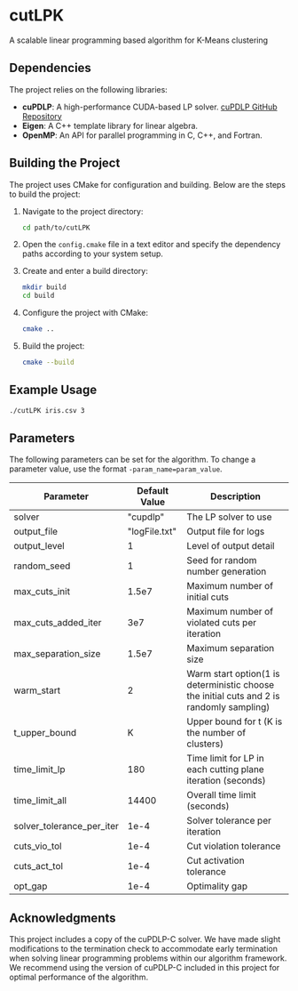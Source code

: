# cutLPK
A scalable linear programming based algorithm for K-Means clustering

## Dependencies

The project relies on the following libraries:

- **cuPDLP**: A high-performance CUDA-based LP solver. [cuPDLP GitHub Repository](https://github.com/COPT-Public/cuPDLP-C)
- **Eigen**: A C++ template library for linear algebra.
- **OpenMP**: An API for parallel programming in C, C++, and Fortran.

## Building the Project

The project uses CMake for configuration and building. Below are the steps to build the project:
1. Navigate to the project directory:
   ```bash
   cd path/to/cutLPK
   ```
2. Open the `config.cmake` file in a text editor and specify the dependency paths according to your system setup.
3. Create and enter a build directory:
   ```bash
   mkdir build
   cd build
   ```

4. Configure the project with CMake:
   ```bash
   cmake ..
   ```

5. Build the project:
   ```bash
   cmake --build
   ```

## Example Usage
   ```bash
   ./cutLPK iris.csv 3
   ```
## Parameters

The following parameters can be set for the algorithm. To change a parameter value, use the format `-param_name=param_value`.

| Parameter | Default Value | Description |
|-----------|---------------|-------------|
| solver | "cupdlp" | The LP solver to use |
| output_file | "logFile.txt" | Output file for logs |
| output_level | 1 | Level of output detail |
| random_seed | 1 | Seed for random number generation |
| max_cuts_init | 1.5e7 | Maximum number of initial cuts |
| max_cuts_added_iter | 3e7 | Maximum number of violated cuts per iteration |
| max_separation_size | 1.5e7 | Maximum separation size |
| warm_start | 2 | Warm start option(1 is deterministic choose the initial cuts and 2 is randomly sampling) |
| t_upper_bound | K | Upper bound for t (K is the number of clusters) |
| time_limit_lp | 180 | Time limit for LP in each cutting plane iteration (seconds) |
| time_limit_all | 14400 | Overall time limit (seconds) |
| solver_tolerance_per_iter | 1e-4 | Solver tolerance per iteration |
| cuts_vio_tol | 1e-4 | Cut violation tolerance |
| cuts_act_tol | 1e-4 | Cut activation tolerance |
| opt_gap | 1e-4 | Optimality gap |


## Acknowledgments

This project includes a copy of the cuPDLP-C solver. We have made slight modifications to the termination check to accommodate early termination when solving linear programming problems within our algorithm framework. We recommend using the version of cuPDLP-C included in this project for optimal performance of the algorithm.
